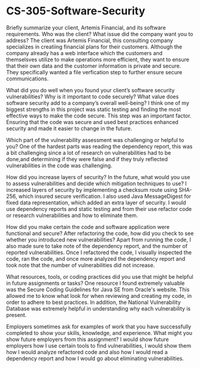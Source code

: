 # CS-305-Software-Security

Briefly summarize your client, Artemis Financial, and its software requirements. Who was the client? What issue did the company want you to address?
The client was Artemis Financial, this consulting company specializes in creatiing financial plans for their customers. 
Although the company already has a web interface which the customers and themselsves utilize to make operations more efficient, they want to ensure that their own data and the customer information is private and secure. They specifically wanted a file verfication step to further ensure secure communications. 

What did you do well when you found your client’s software security vulnerabilities? Why is it important to code securely? What value does software security add to a company’s overall well-being?
I think one of my biggest strengths in this project was static testing and finding the most effective ways to make the code secure. This step was an important factor. Ensuring that the code was secure and used best practices enhanced security and made it easier to change in the future. 


Which part of the vulnerability assessment was challenging or helpful to you?
One of the hardest parts was reading the dependency report, this was a bit challenging since a lot of research on vulnerabilities had to be done,and determining if they were false and if they truly reflected vulnerabilities in the code was challenging. 

How did you increase layers of security? In the future, what would you use to assess vulnerabilities and decide which mitigation techniques to use?
I increased layers of security by implementing a checksum route using SHA-256, which insured secure verification. I also used Java MessageDigest for fixed data representation, which added an extra layer of security. I would use dependency reports and static testing and from their use refactor code or research vulnerabilities and how to eliminate them. 


How did you make certain the code and software application were functional and secure? After refactoring the code, how did you check to see whether you introduced new vulnerabilities?
Apart from running the code, I also made sure to take note of the dependency report, and the number of reported vulnerabilities. Once I refactored the code, I visually inspected the code, ran the code, and once more analyzed the dependency report and took note that the number of vulnerabilities did not increase. 


What resources, tools, or coding practices did you use that might be helpful in future assignments or tasks?
One resource I found extremely valuable was the  Secure Coding Guidelines for Java SE from Oracle's website. This allowed me to know what look for when reviewing and creating my code, in order to adhere to best practices. In addition, the National Vulnerability Database was extremely helpful in understanding why each vulnerability is present. 

Employers sometimes ask for examples of work that you have successfully completed to show your skills, knowledge, and experience. What might you show future employers from this assignment?
I would show future employers how I use certain tools to find vulnerabilities, I would show them how I would analyze refactored code and also how I would read a dependency report and how I would go about eliminating vulnerabilities. 
